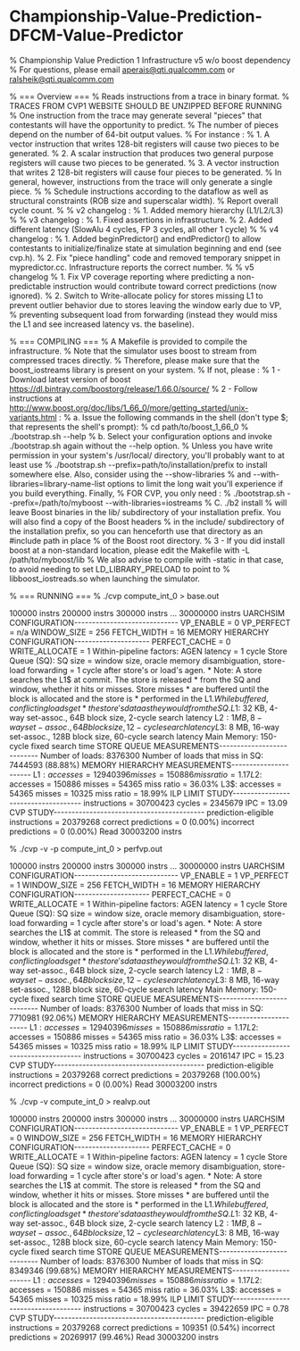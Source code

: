 # Championship-Value-Prediction-DFCM-Value-Predictor

% Championship Value Prediction 1 Infrastructure v5 w/o boost dependency
% For questions, please email aperais@qti.qualcomm.com or ralsheik@qti.qualcomm.com

% === Overview ===
% Reads instructions from a trace in binary format.
% TRACES FROM CVP1 WEBSITE SHOULD BE UNZIPPED BEFORE RUNNING
% One instruction from the trace may generate several "pieces" that contestants will have the opportunity to predict.
% The number of pieces depend on the number of 64-bit output values. 
%   For instance :
%   1. A vector instruction that writes 128-bit registers will cause two pieces to be generated.
%   2. A scalar instruction that produces two general purpose registers will cause two pieces to be generated.
%   3. A vector instruction that writes 2 128-bit registers will cause four pieces to be generated.
%   In general, however, instructions from the trace will only generate a single piece.
%
% Schedule instructions according to the dataflow as well as structural constraints (ROB size and superscalar width).
% Report overall cycle count.
%
% v2 changelog :
% 1. Added memory hierarchy (L1/L2/L3)
%
% v3 changelog :
% 1. Fixed assertions in infrastructure.
% 2. Added different latency (SlowAlu 4 cycles, FP 3 cycles, all other 1 cycle)
% 
% v4 changelog : 
% 1. Added beginPredictor() and endPredictor() to allow contestants to initialize/finalize state at simulation beginning and end (see cvp.h).
% 2. Fix "piece handling" code and removed temporary snippet in mypredictor.cc. Infrastructure reports the correct number.
%
% v5 changelog
% 1. Fix VP coverage reporting where predicting a non-predictable instruction would contribute toward correct predictions (now ignored).
% 2. Switch to Write-allocate policy for stores missing L1 to prevent outlier behavior due to stores leaving the window early due to VP, 
%    preventing subsequent load from forwarding (instead they would miss the L1 and see increased latency vs. the baseline).


% === COMPILING ===
% A Makefile is provided to compile the infrastructure.
% Note that the simulator uses boost to stream from compressed traces directly.
% Therefore, please make sure that the boost_iostreams library is present on your system.
% If not, please :
% 1 - Download latest version of boost https://dl.bintray.com/boostorg/release/1.66.0/source/
% 2 - Follow instructions at http://www.boost.org/doc/libs/1_66_0/more/getting_started/unix-variants.html :
%     a. Issue the following commands in the shell (don't type $; that represents the shell's prompt):
%        cd path/to/boost_1_66_0
%        ./bootstrap.sh --help
%     b. Select your configuration options and invoke ./bootstrap.sh again without the --help option. 
%        Unless you have write permission in your system's /usr/local/ directory, you'll probably want to at least use
%        ./bootstrap.sh --prefix=path/to/installation/prefix to install somewhere else. Also, consider using the --show-libraries 
%        and --with-libraries=library-name-list options to limit the long wait you'll experience if you build everything. Finally,
%        FOR CVP, you only need :
%        ./bootstrap.sh --prefix=/path/to/myboost --with-libraries=iostreams
%     C. ./b2 install
%         will leave Boost binaries in the lib/ subdirectory of your installation prefix. You will also find a copy of the Boost headers 
%         in the include/ subdirectory of the installation prefix, so you can henceforth use that directory as an #include path in place 
%         of the Boost root directory.
% 3 - If you did install boost at a non-standard location, please edit the Makefile with -L /path/to/myboost/lib
%     We also advise to compile with -static in that case, to avoid needing to set LD_LIBRARY_PRELOAD to point to 
%     libboost_iostreads.so when launching the simulator.

% === RUNNING ===
% ./cvp compute_int_0 > base.out

100000 instrs 
200000 instrs 
300000 instrs 
...
30000000 instrs 
UARCHSIM CONFIGURATION-----------------------------
VP_ENABLE = 0
VP_PERFECT = n/a
WINDOW_SIZE = 256
FETCH_WIDTH = 16
MEMORY HIERARCHY CONFIGURATION---------------------
PERFECT_CACHE = 0
WRITE_ALLOCATE = 1
Within-pipeline factors:
	AGEN latency = 1 cycle
	Store Queue (SQ): SQ size = window size, oracle memory disambiguation, store-load forwarding = 1 cycle after store's or load's agen.
	* Note: A store searches the L1$ at commit. The store is released
	* from the SQ and window, whether it hits or misses. Store misses
	* are buffered until the block is allocated and the store is
	* performed in the L1$. While buffered, conflicting loads get
	* the store's data as they would from the SQ.
L1$: 32 KB, 4-way set-assoc., 64B block size, 2-cycle search latency
L2$: 1 MB, 8-way set-assoc., 64B block size, 12-cycle search latency
L3$: 8 MB, 16-way set-assoc., 128B block size, 60-cycle search latency
Main Memory: 150-cycle fixed search time
STORE QUEUE MEASUREMENTS---------------------------
Number of loads: 8376300
Number of loads that miss in SQ: 7444593 (88.88%)
MEMORY HIERARCHY MEASUREMENTS----------------------
L1$:
	accesses   = 12940396
	misses     = 150886
	miss ratio = 1.17%
L2$:
	accesses   = 150886
	misses     = 54365
	miss ratio = 36.03%
L3$:
	accesses   = 54365
	misses     = 10325
	miss ratio = 18.99%
ILP LIMIT STUDY------------------------------------
instructions = 30700423
cycles       = 2345679
IPC          = 13.09
CVP STUDY------------------------------------------
prediction-eligible instructions = 20379268
correct predictions              = 0 (0.00%)
incorrect predictions            = 0 (0.00%)
 Read 30003200 instrs 




% ./cvp -v -p compute_int_0 > perfvp.out

100000 instrs 
200000 instrs 
300000 instrs 
...
30000000 instrs 
UARCHSIM CONFIGURATION-----------------------------
VP_ENABLE = 1
VP_PERFECT = 1
WINDOW_SIZE = 256
FETCH_WIDTH = 16
MEMORY HIERARCHY CONFIGURATION---------------------
PERFECT_CACHE = 0
WRITE_ALLOCATE = 1
Within-pipeline factors:
	AGEN latency = 1 cycle
	Store Queue (SQ): SQ size = window size, oracle memory disambiguation, store-load forwarding = 1 cycle after store's or load's agen.
	* Note: A store searches the L1$ at commit. The store is released
	* from the SQ and window, whether it hits or misses. Store misses
	* are buffered until the block is allocated and the store is
	* performed in the L1$. While buffered, conflicting loads get
	* the store's data as they would from the SQ.
L1$: 32 KB, 4-way set-assoc., 64B block size, 2-cycle search latency
L2$: 1 MB, 8-way set-assoc., 64B block size, 12-cycle search latency
L3$: 8 MB, 16-way set-assoc., 128B block size, 60-cycle search latency
Main Memory: 150-cycle fixed search time
STORE QUEUE MEASUREMENTS---------------------------
Number of loads: 8376300
Number of loads that miss in SQ: 7710981 (92.06%)
MEMORY HIERARCHY MEASUREMENTS----------------------
L1$:
	accesses   = 12940396
	misses     = 150886
	miss ratio = 1.17%
L2$:
	accesses   = 150886
	misses     = 54365
	miss ratio = 36.03%
L3$:
	accesses   = 54365
	misses     = 10325
	miss ratio = 18.99%
ILP LIMIT STUDY------------------------------------
instructions = 30700423
cycles       = 2016147
IPC          = 15.23
CVP STUDY------------------------------------------
prediction-eligible instructions = 20379268
correct predictions              = 20379268 (100.00%)
incorrect predictions            = 0 (0.00%)
 Read 30003200 instrs 



% ./cvp -v compute_int_0 > realvp.out

100000 instrs 
200000 instrs 
300000 instrs 
...
30000000 instrs 
UARCHSIM CONFIGURATION-----------------------------
VP_ENABLE = 1
VP_PERFECT = 0
WINDOW_SIZE = 256
FETCH_WIDTH = 16
MEMORY HIERARCHY CONFIGURATION---------------------
PERFECT_CACHE = 0
WRITE_ALLOCATE = 1
Within-pipeline factors:
	AGEN latency = 1 cycle
	Store Queue (SQ): SQ size = window size, oracle memory disambiguation, store-load forwarding = 1 cycle after store's or load's agen.
	* Note: A store searches the L1$ at commit. The store is released
	* from the SQ and window, whether it hits or misses. Store misses
	* are buffered until the block is allocated and the store is
	* performed in the L1$. While buffered, conflicting loads get
	* the store's data as they would from the SQ.
L1$: 32 KB, 4-way set-assoc., 64B block size, 2-cycle search latency
L2$: 1 MB, 8-way set-assoc., 64B block size, 12-cycle search latency
L3$: 8 MB, 16-way set-assoc., 128B block size, 60-cycle search latency
Main Memory: 150-cycle fixed search time
STORE QUEUE MEASUREMENTS---------------------------
Number of loads: 8376300
Number of loads that miss in SQ: 8349346 (99.68%)
MEMORY HIERARCHY MEASUREMENTS----------------------
L1$:
	accesses   = 12940396
	misses     = 150886
	miss ratio = 1.17%
L2$:
	accesses   = 150886
	misses     = 54365
	miss ratio = 36.03%
L3$:
	accesses   = 54365
	misses     = 10325
	miss ratio = 18.99%
ILP LIMIT STUDY------------------------------------
instructions = 30700423
cycles       = 39422659
IPC          = 0.78
CVP STUDY------------------------------------------
prediction-eligible instructions = 20379268
correct predictions              = 109351 (0.54%)
incorrect predictions            = 20269917 (99.46%)
Read 30003200 instrs 
